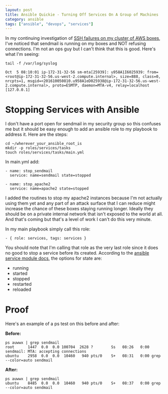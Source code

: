```yaml
---
layout: post
title: Ansible Quickie - Turning Off Services On A Group of Machines
category: ansible
tags: ["ansible", "devops", "services"]
---
```

In my continuing investigation of [SSH failures on my cluster of AWS boxes](https://fuzzygroup.github.io/blog/aws/2016/10/01/aws-tutorial-10-diagnosing-ssh-failures-or-when-ping-works-but-ssh-fails.html), I've noticed that sendmail is running on my boxes and NOT refusing connections.  I'm not an ops guy but I can't think that this is good.  Here's what I'm seeing:

    tail -f /var/log/syslog
    
    Oct  5 08:10:01 ip-172-31-32-56 sm-mta[25939]: u958A1I6025939: from=<root@ip-172-31-32-56.us-west-2.compute.internal>, size=888, class=0, nrcpts=1, msgid=<201610050810.u958A1eD025938@ip-172-31-32-56.us-west-2.compute.internal>, proto=ESMTP, daemon=MTA-v4, relay=localhost [127.0.0.1]
    
# Stopping Services with Ansible    
    
I don't have a port open for sendmail in my security group so this confuses me but it should be easy enough to add an ansible role to my playbook to address it.  Here are the steps:

    cd ~/wherever_your_ansible_root_is
    mkdir -p roles/services/tasks
    touch roles/services/tasks/main.yml
    
In main.yml add:

    - name: stop_sendmail
      service: name=sendmail state=stopped
  
    - name: stop_apache2
      service: name=apache2 state=stopped
    
I added the routines to stop my apache2 instances because I'm not actually using them yet and any part of an attack surface that I can reduce might increase the chance of these boxes staying running longer.  Ideally they should be on a private internal network that isn't exposed to the world at all.  And that's coming but that's a level of work I can't do this very minute.

In my main playbook simply call this role:

    - { role: services, tags: services }
    
You should note that I'm calling that role as the very last role since it does no good to stop a service before its created.  According to the [ansible service module docs](http://docs.ansible.com/ansible/service_module.html), the options for state are:

  * running
  * started
  * stopped
  * restarted
  * reloaded
    
# Proof

Here's an example of a ps test on this before and after:

**Before:**

    ps auwwx | grep sendmail
    root      1447  0.0  0.0 100704  2628 ?        Ss   08:26   0:00 sendmail: MTA: accepting connections
    ubuntu    2958  0.0  0.0  10460   940 pts/0    S+   08:31   0:00 grep --color=auto sendmail
    
**After:**    

    ps auwwx | grep sendmail
    ubuntu    8485  0.0  0.0  10460   940 pts/0    S+   08:37   0:00 grep --color=auto sendmail
